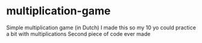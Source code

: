 # multiplication-game
Simple multiplication game (in Dutch)
I made this so my 10 yo could practice a bit with multiplications
Second piece of code ever made
